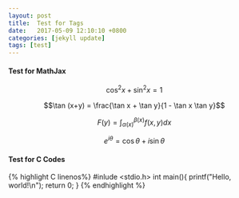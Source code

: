 ```yaml
---
layout: post
title:  Test for Tags
date:   2017-05-09 12:10:10 +0800
categories: [jekyll update]
tags: [test]
---
```


<script type="text/x-mathjax-config">
MathJax.Hub.Config({CommonHTML: {scale: 100}});
</script>
<script type="text/javascript" src="https://cdnjs.cloudflare.com/ajax/libs/mathjax/2.7.1/MathJax.js?config=TeX-AMS-MML_HTMLorMML">
</script>


#### Test for MathJax

$$ \cos^2 x + \sin^2 x = 1 $$   

$$\tan (x+y) = \frac{\tan x + \tan y}{1 - \tan x \tan y}$$

$$F(y)=\int_{\alpha(x)}^{\beta(x)}f(x,y)dx $$

$$e^{i\theta}=\cos\theta+i\sin\theta$$

#### Test for C Codes
{% highlight C linenos%}
#inlude <stdio.h>
int main(){
    printf("Hello, world!\n");
    return 0;
}
{% endhighlight %}
